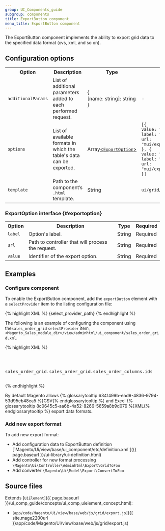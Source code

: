 ```yaml
---
group: UI_Components_guide
subgroup: components
title: ExportButton component
menu_title: ExportButton component
---
```


The ExportButton component implements the ability to export grid data to the specified data format (cvs, xml, and so on).

## Configuration options

<table>
  <tr>
    <th>Option</th>
    <th>Description</th>
    <th>Type</th>
    <th>Default</th>
  </tr>
  <tr>
    <td><code>additionalParams</code></td>
    <td>List of additional parameters added to each performed request.</td>
    <td>{<br>[name: string]: string<br>}</td>
    <td>-</td>
  </tr>
  <tr>
    <td><code>options</code></td>
    <td>List of available formats in which the table's data can be exported.</td>
    <td>Array<a href="#exportoption">&lt;<code>ExportOption</code>&gt;</a> </td>
    <td><code>[{<br>value: "csv",<br>label: "CSV",<br>url: "mui/export/gridToCsv"<br>}, {<br>value: "xml",<br>label: "Excel XML",<br>url: "mui/export/gridToXml"<br>}]</code></td>
  </tr>
  <tr>
    <td><code>template</code></td>
    <td>Path to the component’s <code>.html</code> template.</td>
    <td>String</td>
    <td><code>ui/grid/exportButton</code></td>
  </tr>
</table>

### ExportOption interface {#exportoption}

<table>
  <tr>
    <th>Option</th>
    <th>Description</th>
    <th>Type</th>
    <th>Required</th>
  </tr>
  <tr>
    <td><code>label</code></td>
    <td>Option's label.</td>
    <td>String</td>
    <td>Required</td>
  </tr>
  <tr>
    <td><code>url</code></td>
    <td>Path to controller that will process the request.</td>
    <td>String</td>
    <td>Required</td>
  </tr>
  <tr>
    <td><code>value</code></td>
    <td>Identifier of the export option.</td>
    <td>String</td>
    <td>Required</td>
  </tr>
</table>

## Examples

### Configure component

To enable the ExportButton сomponent, add the `exportButton` element with a `selectProvider` item to the listing configuration file:

{% highlight XML %}
<exportButton name="export_button">
    <argument name="data" xsi:type="array">
        <item name="config" xsi:type="array">
            <item name="selectProvider" xsi:type="string">{select_provider_path}</item>
        </item>
    </argument>
</exportButton>
{% endhighlight %}


The following is an example of configuring the component using the`sales_order_grid` `selectProvider` item, `<Magento_Sales_module_dir>/view/adminhtml/ui_component/sales_order_grid.xml`. 

{% highlight XML %}
<listing xmlns:xsi="http://www.w3.org/2001/XMLSchema-instance">
    <container name="listing_top">
        <exportButton name="export_button">
            <argument name="data" xsi:type="array">
                <item name="config" xsi:type="array">
                    <item name="selectProvider" xsi:type="string">sales_order_grid.sales_order_grid.sales_order_columns.ids</item>
                </item>
            </argument>
        </exportButton>
    </container>
</listing>
{% endhighlight %}

By default Magento allows {% glossarytooltip 6341499b-ead9-4836-9794-53d95eb48ea5 %}CSV{% endglossarytooltip %} and Excel {% glossarytooltip 8c0645c5-aa6b-4a52-8266-5659a8b9d079 %}XML{% endglossarytooltip %} export data formats.

### Add new export format

To add new export format:

* Add configuration data to ExportButton definition [\`Magento/Ui/view/base/ui\_component/etc/definition.xml\`]({{ page.baseurl }}/ui-library/ui-definition.html)
* Add controller for new format processing `\Magento\Ui\Controller\Adminhtml\Export\GridToFoo`
* Add converter `\Magento\Ui\Model\Export\ConvertToFoo`

## Source files

Extends [`UiElement`]({{ page.baseurl }}/ui_comp_guide/concepts/ui_comp_uielement_concept.html):

- [`app/code/Magento/Ui/view/base/web/js/grid/export.js`]({{ site.mage2200url }}app/code/Magento/Ui/view/base/web/js/grid/export.js)

